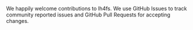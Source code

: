We happily welcome contributions to lh4fs. We use GitHub Issues to track community reported issues and GitHub Pull Requests for accepting changes.